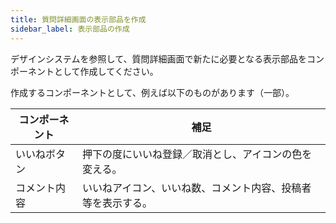 ```yaml
---
title: 質問詳細画面の表示部品を作成
sidebar_label: 表示部品の作成
---
```


デザインシステムを参照して、質問詳細画面で新たに必要となる表示部品をコンポーネントとして作成してください。

作成するコンポーネントとして、例えば以下のものがあります（一部）。

| コンポーネント | 補足 |
|--|--|
| いいねボタン | 押下の度にいいね登録／取消とし、アイコンの色を変える。 |
| コメント内容 | いいねアイコン、いいね数、コメント内容、投稿者等を表示する。 |

